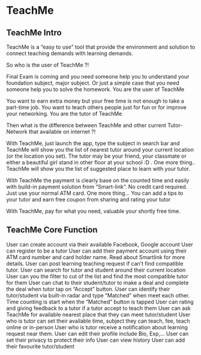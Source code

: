 # TeachMe


## TeachMe Intro


TeachMe is a “easy to use” tool that provide the environment and solution to connect teaching demands with learning demands. 


So who is the user of TeachMe ?! 

Final Exam is coming and you need someone help you to understand your foundation subject, major subject. Or just a simple case that you need someone help you to solve the homework. You are the user of TeachMe 

You want to earn extra money but your free time is not enough to take a part-time job. You want to teach others people just for fun or for improve your networking. You are the tutor of TeachMe 


Then what is the difference between TeachMe and other current Tutor-Network that available on internet ?!

With TeachMe, just launch the app, type the subject in search bar and TeachMe will show you the list of nearest tutor around your current location (or the location you set). The tutor may be your friend, your classmate or either a beautiful girl stand in other floor at your school :D . One more thing.. TeachMe will show you the list of suggested place  to learn with your tutor.

With TeachMe the payment is clearly base on the counted time and easily with build-in payment solution from “Smart-link“. No credit card required. Just use your normal ATM card. One more thing… You can add a tips to your tutor and earn free coupon from sharing and rating your tutor 

With TeachMe, pay for what you need, valuable your shortly free time.

## TeachMe Core Function 


User can create account via their available Facebook, Google account 
User can register to be a tutor 
User can add their payment account using their ATM card number and card holder name. Read about Smartlink for more details. 
User can post learning teaching request if can’t find compatible tutor.
User can search for tutor and student around their current location 
User can you the filter to cut of the list and find the most compatible tutor for them 
User can chat to their student/tutor to make a deal and  complete the deal when tutor tap on “Accept” button.
User can identify their tutor/student via built-in radar and type “Matched” when meet each other. Time counting is start when the “Matched” button is tapped
User can rating and giving feedback to a tutor if a tutor accept to teach them 
User can ask TeachMe for available nearest place that they can meet tutor/student 
User who is tutor can set their available time, subject they can teach, fee, teach online or in-person 
User who is tutor receive a notification about learning request near them. 
User can edit their profile include Bio, Exp,… 
User can set their privacy to protect their info 
User can view history 
User can add their favourite tutor/student



 
